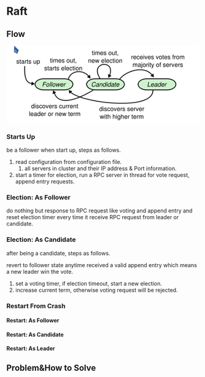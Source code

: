 # Raft

## Flow

![image-20221023195122319](./README/image-20221023195122319.png)

### Starts Up

be a follower when start up, steps as follows.

1. read configuration from configuration file.
   1. all servers in cluster and their IP address & Port information.
2. start a timer for election, run a RPC server in thread for vote request, append entry requests.



### Election: As Follower

do nothing but response to RPC request like voting  and append entry and reset election timer every time it receive RPC request from leader or candidate.



### Election: As Candidate

after being a candidate, steps  as follows.

revert to follower state anytime received a valid append entry which means a new leader win the vote. 

1. set a voting timer, if election timeout, start a new election.
2. increase  current  term, otherwise voting request will be rejected.



### Restart From Crash

#### Restart: As Follower

#### Restart: As Candidate

#### Restart: As Leader





## Problem&How to Solve

